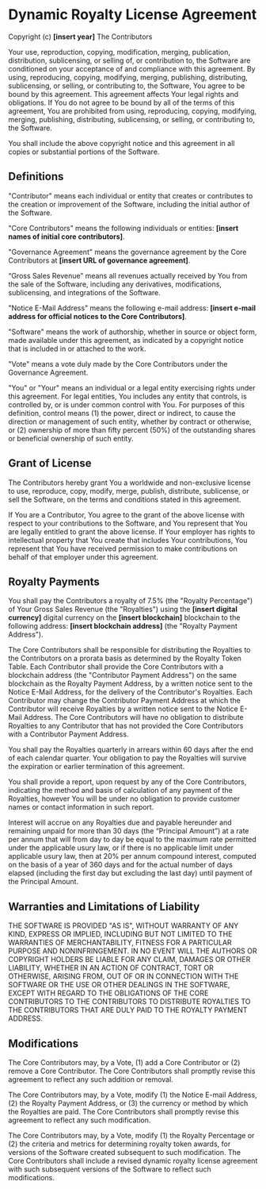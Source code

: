 # Dynamic Royalty License Agreement

Copyright (c) **[insert year]** The Contributors

Your use, reproduction, copying, modification, merging, publication, distribution, sublicensing, or selling of, or contribution to, the Software are conditioned on your acceptance of and compliance with this agreement. By using, reproducing, copying, modifying, merging, publishing, distributing, sublicensing, or selling, or contributing to, the Software, You agree to be bound by this agreement. This agreement affects Your legal rights and obligations. If You do not agree to be bound by all of the terms of this agreement, You are prohibited from using, reproducing, copying, modifying, merging, publishing, distributing, sublicensing, or selling, or contributing to, the Software.

You shall include the above copyright notice and this agreement in all copies or substantial portions of the Software.

## Definitions

"Contributor" means each individual or entity that creates or contributes to the creation or improvement of the Software, including the initial author of the Software.

"Core Contributors" means the following individuals or entities: **[insert names of initial core contributors]**.

"Governance Agreement" means the governance agreement by the Core Contributors at **[insert URL of governance agreement]**.

“Gross Sales Revenue” means all revenues actually received by You from the sale of the Software, including any derivatives, modifications, sublicensing, and integrations of the Software.

"Notice E-Mail Address" means the following e-mail address: **[insert e-mail address for official notices to the Core Contributors]**.

"Software" means the work of authorship, whether in source or object form, made available under this agreement, as indicated by a copyright notice that is included in or attached to the work.

"Vote" means a vote duly made by the Core Contributors under the Governance Agreement.

"You" or "Your" means an individual or a legal entity exercising rights under this agreement. For legal entities, You includes any entity that controls, is controlled by, or is under common control with You. For purposes of this definition, control means (1) the power, direct or indirect, to cause the direction or management of such entity, whether by contract or otherwise, or (2) ownership of more than fifty percent (50%) of the outstanding shares or beneficial ownership of such entity.

## Grant of License

The Contributors hereby grant You a worldwide and non-exclusive license to use, reproduce, copy, modify, merge, publish, distribute, sublicense, or sell the Software, on the terms and conditions stated in this agreement.

If You are a Contributor, You agree to the grant of the above license with respect to your contributions to the Software, and You represent that You are legally entitled to grant the above license. If Your employer has rights to intellectual property that You create that includes Your contributions, You represent that You have received permission to make contributions on behalf of that employer under this agreement.

## Royalty Payments

You shall pay the Contributors a royalty of 7.5% (the "Royalty Percentage") of Your Gross Sales Revenue (the "Royalties") using the **[insert digital currency]** digital currency on the **[insert blockchain]** blockchain to the following address: **[insert blockchain address]** (the "Royalty Payment Address").

The Core Contributors shall be responsible for distributing the Royalties to the Contributors on a prorata basis as determined by the Royalty Token Table. Each Contributor shall provide the Core Contributors with a blockchain address (the "Contributor Payment Address") on the same blockchain as the Royalty Payment Address, by a written notice sent to the Notice E-Mail Address, for the delivery of the Contributor's Royalties. Each Contributor may change the Contributor Payment Address at which the Contributor will receive Royalties by a written notice sent to the Notice E-Mail Address. The Core Contributors will have no obligation to distribute Royalties to any Contributor that has not provided the Core Contributors with a Contributor Payment Address.

You shall pay the Royalties quarterly in arrears within 60 days after the end of each calendar quarter. Your obligation to pay the Royalties will survive the expiration or earlier termination of this agreement.

You shall provide a report, upon request by any of the Core Contributors, indicating the method and basis of calculation of any payment of the Royalties, however You will be under no obligation to provide customer names or contact information in such report.

Interest will accrue on any Royalties due and payable hereunder and remaining unpaid for more than 30 days (the “Principal Amount”) at a rate per annum that will from day to day be equal to the maximum rate permitted under the applicable usury law, or if there is no applicable limit under applicable usury law, then at 20% per annum compound interest, computed on the basis of a year of 360 days and for the actual number of days elapsed (including the first day but excluding the last day) until payment of the Principal Amount.

## Warranties and Limitations of Liability

THE SOFTWARE IS PROVIDED "AS IS", WITHOUT WARRANTY OF ANY KIND, EXPRESS OR IMPLIED, INCLUDING BUT NOT LIMITED TO THE WARRANTIES OF MERCHANTABILITY, FITNESS FOR A PARTICULAR PURPOSE AND NONINFRINGEMENT. IN NO EVENT WILL THE AUTHORS OR COPYRIGHT HOLDERS BE LIABLE FOR ANY CLAIM, DAMAGES OR OTHER LIABILITY, WHETHER IN AN ACTION OF CONTRACT, TORT OR OTHERWISE, ARISING FROM, OUT OF OR IN CONNECTION WITH THE SOFTWARE OR THE USE OR OTHER DEALINGS IN THE SOFTWARE, EXCEPT WITH REGARD TO THE OBLIGATIONS OF THE CORE CONTRIBUTORS TO THE CONTRIBUTORS TO DISTRIBUTE ROYALTIES TO THE CONTRIBUTORS THAT ARE DULY PAID TO THE ROYALTY PAYMENT ADDRESS.

## Modifications

The Core Contributors may, by a Vote, (1) add a Core Contributor or (2) remove a Core Contributor. The Core Contributors shall promptly revise this agreement to reflect any such addition or removal.

The Core Contributors may, by a Vote, modify (1) the Notice E-mail Address, (2) the Royalty Payment Address, or (3) the currency or method by which the Royalties are paid. The Core Contributors shall promptly revise this agreement to reflect any such modification.

The Core Contributors may, by a Vote, modify (1) the Royalty Percentage or (2) the criteria and metrics for determining royalty token awards, for versions of the Software created subsequent to such modification. The Core Contributors shall include a revised dynamic royalty license agreement with such subsequent versions of the Software to reflect such modifications.
